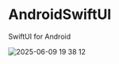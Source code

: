# AndroidSwiftUI
SwiftUI for Android

![2025-06-09 19 38 12](https://github.com/user-attachments/assets/05ab0a48-123f-4ea1-8c55-1da648476220)
